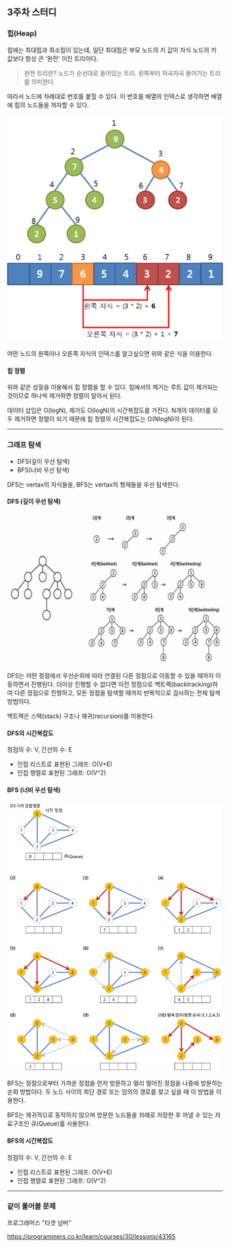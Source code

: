## 3주차 스터디

### 힙(Heap)
힙에는 최대힙과 최소힙이 있는데, 일단 최대힙은 부모 노드의 키 값이 자식 노드의 키 값보다 항상 큰 '완전' 이진 트리이다. 
> 완전 트리란? 노드가 순선대로 들어있는 트리. 왼쪽부터 차곡차곡 들어가는 트리를 의미한다.

따라서 노드에 차례대로 번호를 붙힐 수 있다. 이 번호를 배열의 인덱스로 생각하면 배열에 힙의 노드들을 저자할 수 있다.

![heap_example](./images/heap.PNG)

어떤 노드의 왼쪽이나 오른쪽 자식의 인덱스를 알고싶으면 위와 같은 식을 이용한다.

#### 힙 정렬
위와 같은 성질을 이용해서 힙 정렬을 할 수 있다. 힙에서의 제거는 루트 값이 제거되는 것이므로 하나씩 제거하면 정렬이 알아서 된다.

데이터 삽입은 O(logN), 제거도 O(logN)의 시간복잡도를 가진다. N개의 데이터를 모두 제거하면 정렬이 되기 때문에 힙 정렬의 시간복잡도는 O(NlogN)이 된다.

---
### 그래프 탐색
- DFS(깊이 우선 탐색)
- BFS(너비 우선 탐색)

DFS는 vertax의 자식들을, BFS는 vertax의 형제들을 우선 탐색한다.


#### DFS (깊이 우선 탐색)
![dfs_example](./images/dfs-example.PNG)

DFS는 어떤 정점에서 우선순위에 따라 연결된 다른 정점으로 이동할 수 있을 때까지 이동하면서 진행된다. 더이상 진행할 수 없다면 이전 정점으로 백트랙(backtracking)하여 다른 정점으로 진행하고, 모든 정점을 탐색할 때까지 반복적으로 검사하는 전체 탐색 방법이다.

백트랙은 스택(stack) 구조나 재귀(recursion)를 이용한다.

#### DFS의 시간복잡도
정점의 수: V, 간선의 수: E
- 인접 리스트로 표현된 그래프: O(V+E)
- 인접 행렬로 표현된 그래프: O(V^2)

#### BFS (너비 우선 탐색)
![bfs_example](./images/bfs-example.PNG)

BFS는 정점으로부터 가까운 정점을 먼저 방문하고 멀리 떨어진 정점을 나중에 방문하는 순회 방법이다. 두 노드 사이의 최단 경로 또는 임의의 경로를 찾고 싶을 때 이 방법을 이용한다.

BFS는 재귀적으로 동작하지 않으며 방문한 노드들을 차례로 저장한 후 꺼낼 수 있는 자료구조인 큐(Queue)를 사용한다.

#### BFS의 시간복잡도
정점의 수: V, 간선의 수: E
- 인접 리스트로 표현된 그래프: O(V+E)
- 인접 행렬로 표현된 그래프: O(V^2)

----

### 같이 풀어볼 문제

프로그래머스 "타겟 넘버"

https://programmers.co.kr/learn/courses/30/lessons/43165
